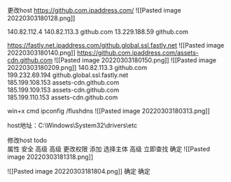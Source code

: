
更改host
https://github.com.ipaddress.com/           ![[Pasted image 20220303180128.png]]

140.82.112.4
140.82.113.3 github.com 
13.229.188.59 github.com




https://fastly.net.ipaddress.com/github.global.ssl.fastly.net
![[Pasted image 20220303180140.png]]
https://github.com.ipaddress.com/assets-cdn.github.com
![[Pasted image 20220303180150.png]]
![[Pasted image 20220303180209.png]]
140.82.113.3 github.com  
199.232.69.194 github.global.ssl.fastly.net  
185.199.108.153 assets-cdn.github.com  
185.199.109.153 assets-cdn.github.com  
185.199.110.153 assets-cdn.github.com

win+x   cmd
 ipconfig /flushdns
![[Pasted image 20220303180313.png]]

host地址：C:\Windows\System32\drivers\etc

修改host todo   
属性  安全  高级 高级  更改权限  添加  选择主体   高级   立即查找  确定
![[Pasted image 20220303181318.png]]

![[Pasted image 20220303181804.png]]
		确定    确定